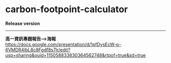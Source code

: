# carbon-footpoint-calculator

**Release version**
______
**高一資訊專題報告-->海報**<br>
https://docs.google.com/presentation/d/1pfDysEcW-p-6VMDR4lbL8c8Fgdf8s7Ir/edit?usp=sharing&ouid=115058833830364562748&rtpof=true&sd=true

